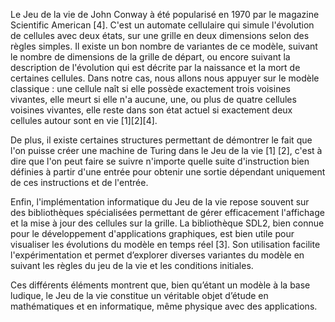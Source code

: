 Le Jeu de la vie de John Conway à été popularisé en 1970 par le magazine Scientific American \[4\]. 
C'est un automate cellulaire qui simule l'évolution de cellules avec deux états, sur une grille en deux dimensions selon des règles simples. Il existe un bon nombre de variantes de ce modèle, suivant le nombre de dimensions de la grille de départ, ou encore suivant la description de l'évolution qui est décrite par la naissance et la mort de certaines cellules. Dans notre cas, nous allons nous appuyer sur le modèle classique : une cellule naît si elle possède exactement trois voisines vivantes, elle meurt si elle n'a aucune, une, ou plus de quatre cellules voisines vivantes, elle reste dans son état actuel si exactement deux cellules autour sont en vie \[1\]\[2\]\[4\].

De plus, il existe certaines structures permettant de démontrer le fait que l'on puisse créer une machine de Turing dans le Jeu de la vie \[1\] \[2\], c'est à dire que l'on peut faire se suivre n'importe quelle suite d'instruction bien définies à partir d'une entrée pour obtenir une sortie dépendant uniquement de ces instructions et de l'entrée.

Enfin, l'implémentation informatique du Jeu de la vie repose souvent sur des bibliothèques spécialisées permettant de gérer efficacement l'affichage et la mise à jour des cellules sur la grille. La bibliothèque SDL2, bien connue pour le développement d'applications graphiques, est bien utile pour visualiser les évolutions du modèle en temps réel \[3\]. Son utilisation facilite l'expérimentation et permet d’explorer diverses variantes du modèle en suivant les règles du jeu de la vie et les conditions initiales.

Ces différents éléments montrent que, bien qu’étant un modèle à la base ludique, le Jeu de la vie constitue un véritable objet d’étude en mathématiques et en informatique, même physique avec des applications.
